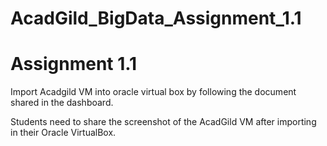 # AcadGild_BigData_Assignment_1.1

# Assignment 1.1

Import Acadgild VM into oracle virtual box by following the document shared in the dashboard.

Students need to share the screenshot of the AcadGild VM after importing in their Oracle VirtualBox.
